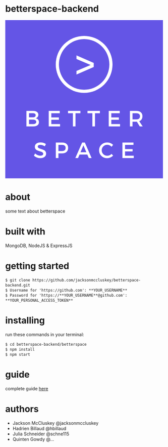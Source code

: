 # betterspace-backend
![](Betterspace.png)

# about
some text about betterspace

# built with
MongoDB, NodeJS & ExpressJS

# getting started
```
$ git clone https://github.com/jacksonmccluskey/betterspace-backend.git
$ Username for 'https://github.com': **YOUR_USERNAME**
$ Password for 'https://**YOUR_USERNAME**@github.com': **YOUR_PERSONAL_ACCESS_TOKEN**
```

# installing
run these commands in your terminal:
```
$ cd betterspace-backend/betterspace
$ npm install
$ npm start
```

# guide
complete guide [here](https://google.com)

# authors
- Jackson McCluskey @jacksonmccluskey
- Hadrien Billaud @hbillaud
- Julia Schneider @schne115
- Quinten Gowdy @...

